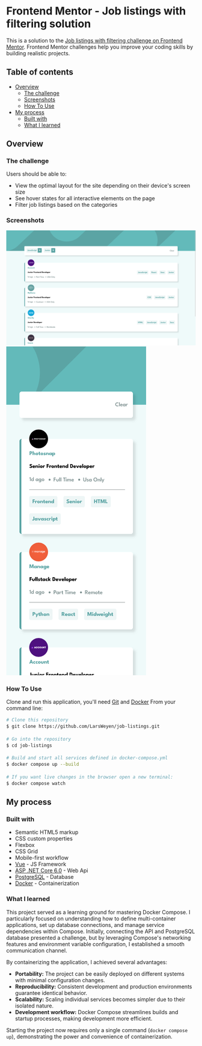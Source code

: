 # Frontend Mentor - Job listings with filtering solution

This is a solution to the [Job listings with filtering challenge on Frontend Mentor](https://www.frontendmentor.io/challenges/job-listings-with-filtering-ivstIPCt). Frontend Mentor challenges help you improve your coding skills by building realistic projects. 

## Table of contents

- [Overview](#overview)
  - [The challenge](#the-challenge)
  - [Screenshots](#screenshots)
  - [How To Use](#how-to-use)
- [My process](#my-process)
  - [Built with](#built-with)
  - [What I learned](#what-i-learned)


## Overview

### The challenge

Users should be able to:

- View the optimal layout for the site depending on their device's screen size
- See hover states for all interactive elements on the page
- Filter job listings based on the categories

### Screenshots

<img src="assets/desktop-screenshot.png" alt="Image of UI on desktop" width="1440"/>
<img src="assets/mobile-screenshot.png" alt="Image of UI on mobile" width="372"/>

### How To Use

Clone and run this application, you'll need [Git](https://git-scm.com) and [Docker](https://www.docker.com/) From your command line:

```bash
# Clone this repository
$ git clone https://github.com/LarsWeyen/job-listings.git

# Go into the repository
$ cd job-listings

# Build and start all services defined in docker-compose.yml
$ docker compose up --build

# If you want live changes in the browser open a new terminal:
$ docker compose watch
```

## My process

### Built with

- Semantic HTML5 markup
- CSS custom properties
- Flexbox
- CSS Grid
- Mobile-first workflow
- [Vue](https://vuejs.org/) - JS Framework
- [ASP .NET Core 6.0](https://dotnet.microsoft.com/en-us/apps/aspnet) - Web Api
- [PostgreSQL](https://www.postgresql.org/) - Database
- [Docker](https://www.docker.com/) - Containerization

### What I learned

This project served as a learning ground for mastering Docker Compose. I particularly focused on understanding how to define multi-container applications, set up database connections, and manage service dependencies within Compose. Initially, connecting the API and PostgreSQL database presented a challenge, but by leveraging Compose's networking features and environment variable configuration, I established a smooth communication channel.

By containerizing the application, I achieved several advantages:

- **Portability:** The project can be easily deployed on different systems with minimal configuration changes.
- **Reproducibility:** Consistent development and production environments guarantee identical behavior.
- **Scalability:** Scaling individual services becomes simpler due to their isolated nature.
- **Development workflow:** Docker Compose streamlines builds and startup processes, making development more efficient.

Starting the project now requires only a single command (`docker compose up`), demonstrating the power and convenience of containerization.

